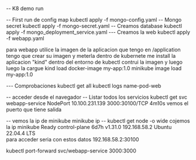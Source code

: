 -- K8 demo run

-- First run de config map
kubectl apply -f mongo-config.yaml
-- Mongo secret
kubectl apply -f mongo-secret.yaml
-- Creamos database
kubectl apply -f mongo_deployment_service.yaml 
--- Creamos la web
kubectl apply -f webapp.yaml 

para webapp utilice la imagen de la aplicacion que tengo en /application tengo que crear su imagen y meterla dentro de kubernete
me install la aplicacion "kind"
dentro del entorno de kubectl contrui la imagen y luego
luego la cargue
kind load docker-image my-app:1.0
minikube image load my-app:1.0

--- Comprobaciones
kubectl get all
kubectl logs name-pod-web

-- acceder desde el navegador
-- Listar todos los servicios
kubectl get svc
webapp-service   NodePort    10.100.231.139   <none>        3000:30100/TCP   4m10s
vemos el puerto que tiene salida

-- vemos la ip de minikube
minikube ip
-- kubectl get node -o wide
cojemos la ip
minikube   Ready    control-plane   6d7h   v1.31.0   192.168.58.2   <none>        Ubuntu 22.04.4 LTS   
para acceder seria con estos datos
192.168.58.2:30100

kubectl port-forward svc/webapp-service 3000:3000


